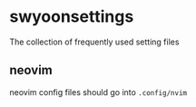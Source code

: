 # swyoonsettings
The collection of frequently used setting files

## neovim

neovim config files should go into `.config/nvim`
